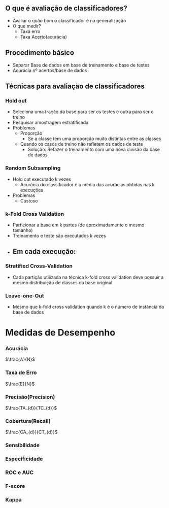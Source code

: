 ## O que é avaliação de classificadores?
- Avaliar o quão bom o classificador é na generalização
- O que medir?
	- Taxa erro
	- Taxa Acerto(acurácia)
## Procedimento básico
- Separar Base de dados em base de treinamento e base de testes
- Acurácia nº acertos/base de dados

## Técnicas para avaliação de classificadores
### Hold out
- Seleciona uma fração da base para ser os testes e outra para ser o treino
- Pesquisar amostragem estratificada
- Problemas
	- Proporção
		- Se a classe tem uma proporção muito distintas entre as classes
	- Quando os casos de treino não refletem os dados de teste
		- Solução: Refazer o treinamento com uma nova divisão da base de dados
### Random Subsampling
- Hold out executado k vezes
	- Acurácia do classificador é a média das acurácias obtidas nas k execuções 
- Problemas
	- Custoso
### k-Fold Cross Validation
- Particionar a base em k partes (de aproximadamente o mesmo tamanho)
- Treinamento e teste são executados k vezes
- Em cada execução:
	- 
### Stratified Cross-Validation
- Cada partição utilizada na técnica k-fold cross validation deve possuir a mesmo distribuição de classes da base original
### Leave-one-Out
- Mesmo que k-fold cross validation quando k é o número de instância da base de dados

# Medidas de Desempenho
### Acurácia
$\frac{A}{N}$
### Taxa de Erro
$\frac{E}{N}$
### Precisão(Precision)
$\frac{TA_{d}}{TC_{d}}$
### Cobertura(Recall)
$\frac{CA_{d}}{CT_{d}}$
### Sensibilidade
### Especificidade
### ROC e AUC
### F-score
### Kappa

